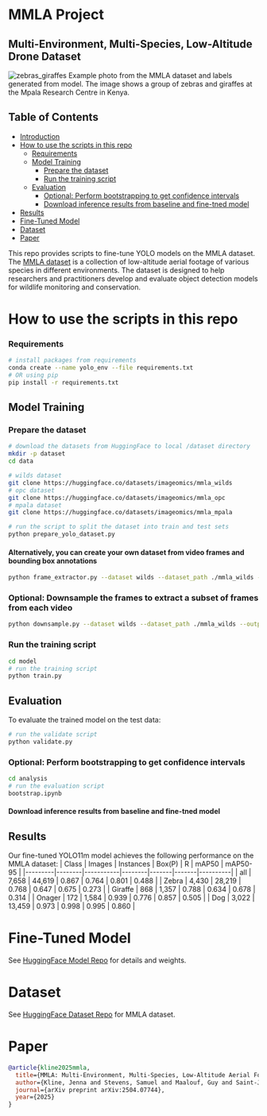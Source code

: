 # MMLA Project 
## Multi-Environment, Multi-Species, Low-Altitude Drone Dataset

![zebras_giraffes](docs/images/hero-image.jpg)
Example photo from the MMLA dataset and labels generated from model. The image shows a group of zebras and giraffes at the Mpala Research Centre in Kenya. 
## Table of Contents
  - [Introduction](#introduction)
  - [How to use the scripts in this repo](#how-to-use-the-scripts-in-this-repo)
    - [Requirements](#requirements)
    - [Model Training](#model-training)
        - [Prepare the dataset](#prepare-the-dataset)
        - [Run the training script](#run-the-training-script)
    - [Evaluation](#evaluation)
        - [Optional: Perform bootstrapping to get confidence intervals](#optional-perform-bootstrapping-to-get-confidence-intervals)
        - [Download inference results from baseline and fine-tned model](#download-inference-results-from-baseline-and-fine-tned-model)
  - [Results](#results)
  - [Fine-Tuned Model](#fine-tuned-model)
  - [Dataset](#dataset)
  - [Paper](#paper)

This repo provides scripts to fine-tune YOLO models on the MMLA dataset. The [MMLA dataset](https://huggingface.co/collections/imageomics/wildwing-67f572d3ba17fca922c80182) is a collection of low-altitude aerial footage of various species in different environments. The dataset is designed to help researchers and practitioners develop and evaluate object detection models for wildlife monitoring and conservation.


# How to use the scripts in this repo

### Requirements
```bash
# install packages from requirements
conda create --name yolo_env --file requirements.txt
# OR using pip
pip install -r requirements.txt
```

## Model Training

### Prepare the dataset
```bash
# download the datasets from HuggingFace to local /dataset directory 
mkdir -p dataset
cd data

# wilds dataset
git clone https://huggingface.co/datasets/imageomics/mmla_wilds
# opc dataset
git clone https://huggingface.co/datasets/imageomics/mmla_opc
# mpala dataset
git clone https://huggingface.co/datasets/imageomics/mmla_mpala

# run the script to split the dataset into train and test sets
python prepare_yolo_dataset.py

```

#### Alternatively, you can create your own dataset from video frames and bounding box annotations
```bash
python frame_extractor.py --dataset wilds --dataset_path ./mmla_wilds --output_dir ./wildwing_wilds

```
### Optional: Downsample the frames to extract a subset of frames from each video
```bash
python downsample.py --dataset wilds --dataset_path ./mmla_wilds --output_dir ./mmla_wilds --downsample_rate 0.1
```

### Run the training script
```bash
cd model
# run the training script
python train.py
```

## Evaluation
To evaluate the trained model on the test data:
```bash
# run the validate script
python validate.py 
```

### Optional: Perform bootstrapping to get confidence intervals
```bash
cd analysis
# run the evaluation script
bootstrap.ipynb
```
#### Download inference results from baseline and fine-tned model 

## Results
Our fine-tuned YOLO11m model achieves the following performance on the MMLA dataset:
| Class   | Images | Instances | Box(P) | R     | mAP50 | mAP50-95 |
|---------|--------|-----------|--------|-------|-------|----------|
| all     | 7,658  | 44,619    | 0.867  | 0.764 | 0.801 | 0.488    |
| Zebra   | 4,430  | 28,219    | 0.768  | 0.647 | 0.675 | 0.273    |
| Giraffe | 868    | 1,357     | 0.788  | 0.634 | 0.678 | 0.314    |
| Onager  | 172    | 1,584     | 0.939  | 0.776 | 0.857 | 0.505    |
| Dog     | 3,022  | 13,459    | 0.973  | 0.998 | 0.995 | 0.860    |


# Fine-Tuned Model
See [HuggingFace Model Repo](https://huggingface.co/imageomics/mmla) for details and weights.

# Dataset
See [HuggingFace Dataset Repo](https://huggingface.co/collections/imageomics/wildwing-67f572d3ba17fca922c80182) for MMLA dataset.

# Paper
```bibtex
@article{kline2025mmla,
  title={MMLA: Multi-Environment, Multi-Species, Low-Altitude Aerial Footage Dataset},
  author={Kline, Jenna and Stevens, Samuel and Maalouf, Guy and Saint-Jean, Camille Rondeau and Ngoc, Dat Nguyen and Mirmehdi, Majid and Guerin, David and Burghardt, Tilo and Pastucha, Elzbieta and Costelloe, Blair and others},
  journal={arXiv preprint arXiv:2504.07744},
  year={2025}
}
```